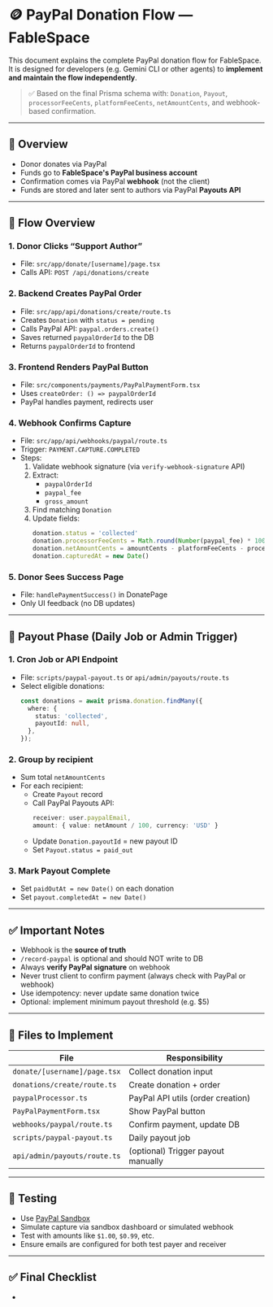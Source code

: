 # 🪙 PayPal Donation Flow — FableSpace

This document explains the complete PayPal donation flow for FableSpace. It is designed for developers (e.g. Gemini CLI or other agents) to **implement and maintain the flow independently**.

> ✅ Based on the final Prisma schema with: `Donation`, `Payout`, `processorFeeCents`, `platformFeeCents`, `netAmountCents`, and webhook-based confirmation.

---

## 📐 Overview

- Donor donates via PayPal
- Funds go to **FableSpace's PayPal business account**
- Confirmation comes via PayPal **webhook** (not the client)
- Funds are stored and later sent to authors via PayPal **Payouts API**

---

## 🔁 Flow Overview

### 1. Donor Clicks “Support Author”

- File: `src/app/donate/[username]/page.tsx`
- Calls API: `POST /api/donations/create`

### 2. Backend Creates PayPal Order

- File: `src/app/api/donations/create/route.ts`
- Creates `Donation` with `status = pending`
- Calls PayPal API: `paypal.orders.create()`
- Saves returned `paypalOrderId` to the DB
- Returns `paypalOrderId` to frontend

### 3. Frontend Renders PayPal Button

- File: `src/components/payments/PayPalPaymentForm.tsx`
- Uses `createOrder: () => paypalOrderId`
- PayPal handles payment, redirects user

### 4. Webhook Confirms Capture

- File: `src/app/api/webhooks/paypal/route.ts`
- Trigger: `PAYMENT.CAPTURE.COMPLETED`
- Steps:
  1. Validate webhook signature (via `verify-webhook-signature` API)
  2. Extract:
     - `paypalOrderId`
     - `paypal_fee`
     - `gross_amount`
  3. Find matching `Donation`
  4. Update fields:
     ```ts
     donation.status = 'collected'
     donation.processorFeeCents = Math.round(Number(paypal_fee) * 100)
     donation.netAmountCents = amountCents - platformFeeCents - processorFeeCents
     donation.capturedAt = new Date()
     ```

### 5. Donor Sees Success Page

- File: `handlePaymentSuccess()` in DonatePage
- Only UI feedback (no DB updates)

---

## 💸 Payout Phase (Daily Job or Admin Trigger)

### 1. Cron Job or API Endpoint

- File: `scripts/paypal-payout.ts` or `api/admin/payouts/route.ts`
- Select eligible donations:
  ```ts
  const donations = await prisma.donation.findMany({
    where: {
      status: 'collected',
      payoutId: null,
    },
  });
  ```

### 2. Group by recipient

- Sum total `netAmountCents`
- For each recipient:
  - Create `Payout` record
  - Call PayPal Payouts API:
    ```ts
    receiver: user.paypalEmail,
    amount: { value: netAmount / 100, currency: 'USD' }
    ```
  - Update `Donation.payoutId` = new payout ID
  - Set `Payout.status = paid_out`

### 3. Mark Payout Complete

- Set `paidOutAt = new Date()` on each donation
- Set `payout.completedAt = new Date()`

---

## ✅ Important Notes

- Webhook is the **source of truth**
- `/record-paypal` is optional and should NOT write to DB
- Always **verify PayPal signature** on webhook
- Never trust client to confirm payment (always check with PayPal or webhook)
- Use idempotency: never update same donation twice
- Optional: implement minimum payout threshold (e.g. \$5)

---

## 📁 Files to Implement

| File                         | Responsibility                     |
| ---------------------------- | ---------------------------------- |
| `donate/[username]/page.tsx` | Collect donation input             |
| `donations/create/route.ts`  | Create donation + order            |
| `paypalProcessor.ts`         | PayPal API utils (order creation)  |
| `PayPalPaymentForm.tsx`      | Show PayPal button                 |
| `webhooks/paypal/route.ts`   | Confirm payment, update DB         |
| `scripts/paypal-payout.ts`   | Daily payout job                   |
| `api/admin/payouts/route.ts` | (optional) Trigger payout manually |

---

## 🧪 Testing

- Use [PayPal Sandbox](https://developer.paypal.com/dashboard/sandbox)
- Simulate capture via sandbox dashboard or simulated webhook
- Test with amounts like `$1.00`, `$0.99`, etc.
- Ensure emails are configured for both test payer and receiver

---

## ✅ Final Checklist

-

